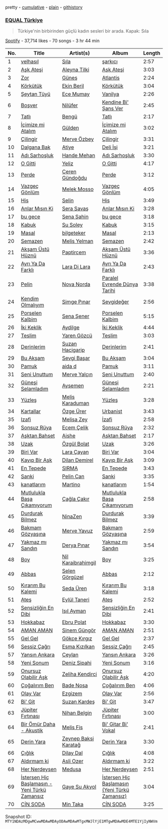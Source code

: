 pretty - [cumulative](/playlists/cumulative/37i9dQZF1DX3aD9A9aINSs.md) - [plain](/playlists/plain/37i9dQZF1DX3aD9A9aINSs) - [githistory](https://github.githistory.xyz/mackorone/spotify-playlist-archive/blob/main/playlists/plain/37i9dQZF1DX3aD9A9aINSs)

### [EQUAL Türkiye](https://open.spotify.com/playlist/37i9dQZF1DX3aD9A9aINSs)

> Türkiye'nin birbirinden güçlü kadın sesleri bir arada\. Kapak: Sıla

[Spotify](https://open.spotify.com/user/spotify) - 37,714 likes - 70 songs - 3 hr 44 min

| No. | Title | Artist(s) | Album | Length |
|---|---|---|---|---|
| 1 | [velhasıl](https://open.spotify.com/track/2h8yD1Tz2HHZtrALa4CA6l) | [Sıla](https://open.spotify.com/artist/5gFPi3KWXEwA9bLEO47Ow0) | [şarkıcı](https://open.spotify.com/album/2yXeZdW1B4KXNSO5pUdFdJ) | 2:57 |
| 2 | [Aşk Ateşi](https://open.spotify.com/track/6OyI9DS9cDmrnDm6hdBJoJ) | [Aleyna Tilki](https://open.spotify.com/artist/4ckLjJztj53Ifid7WHweBn) | [Aşk Ateşi](https://open.spotify.com/album/34BUngkf7KByVukyEEVC1V) | 3:03 |
| 3 | [Zor](https://open.spotify.com/track/6hH3wEL3gFC6ObJqDsWqUD) | [Güneş](https://open.spotify.com/artist/0L3wrFI3QcbXAvFL7IaPQX) | [Atlantis](https://open.spotify.com/album/566tAtCOlz9yNPsXdXZDsr) | 2:24 |
| 4 | [Körkütük](https://open.spotify.com/track/1uMohHNqEbm8V83SggibCe) | [Ekin Beril](https://open.spotify.com/artist/1sJ90imre0sj4Kj4a8xyXp) | [Körkütük](https://open.spotify.com/album/08yIxDqlXzHOX6kKUhkgiE) | 3:04 |
| 5 | [Şeytan Tüyü](https://open.spotify.com/track/6E4KPnQAABLzlUru27GFL8) | [Ece Mumay](https://open.spotify.com/artist/5FK1YzcREfjBuxM8i7UtBe) | [Vanilya](https://open.spotify.com/album/0cGkhJpfP1JQhibRTPiTZc) | 2:26 |
| 6 | [Boşver](https://open.spotify.com/track/1npC14NMSOGVoVzL7bpm87) | [Nilüfer](https://open.spotify.com/artist/3iVIrcJmrV7GawrxVWsBUF) | [Kendine Bi' Şans Ver](https://open.spotify.com/album/3qtvFeJr2OS9Oi7mL3n60E) | 2:45 |
| 7 | [Tatlı](https://open.spotify.com/track/3SYoMgMYklcLdf8G1F2hp5) | [Bengü](https://open.spotify.com/artist/6wxh9aTFgTS4OiyYlnQBq6) | [Tatlı](https://open.spotify.com/album/1f6UmLgdYtwuJNU4IijyEN) | 2:17 |
| 8 | [İçimize mi Atalım](https://open.spotify.com/track/5zkrTbCxeD8121JI3ObSaa) | [Gülden](https://open.spotify.com/artist/1aQhhnH3sUteqgE1EbmPec) | [İçimize mi Atalım](https://open.spotify.com/album/70cpvVMptHtn4dvcYlVN6x) | 3:02 |
| 9 | [Çilingir](https://open.spotify.com/track/2cfIHytcY8luo9kgK8iLQA) | [Merve Özbey](https://open.spotify.com/artist/74IYRdqa9EFKMMXUIjGyxM) | [Çilingir](https://open.spotify.com/album/2WfjWzP7TYXT2Xd1IBWdrF) | 3:31 |
| 10 | [Dalgana Bak](https://open.spotify.com/track/1hMJ8bsT4BETNdnVNXXJPm) | [Atiye](https://open.spotify.com/artist/56g1u3Bu0S5072aksxyBei) | [Deli İşi](https://open.spotify.com/album/0B5FbJkD6IjCbUojtPlAcm) | 3:21 |
| 11 | [Adı Sarhoşluk](https://open.spotify.com/track/02mCdrudBVzT9GcJyybhFD) | [Hande Mehan](https://open.spotify.com/artist/1u3WUGLV2ZGPvwkfdvgZFl) | [Adı Sarhoşluk](https://open.spotify.com/album/3aN7wVngATckF1oWJJeP4L) | 3:30 |
| 12 | [O Gitti](https://open.spotify.com/track/7J9yeymmSFflJZTD4bbmsr) | [Yeliz](https://open.spotify.com/artist/3Oebtq87rysNEKW2bKMHoH) | [O Gitti](https://open.spotify.com/album/2MzZMcB4D2VqBhaXxxlaqa) | 4:17 |
| 13 | [Perde](https://open.spotify.com/track/2Ml9E8pXkfZxi2AdY9olqd) | [Ceren Gündoğdu](https://open.spotify.com/artist/2t6i0lQOkrmuIInzYZFM90) | [Perde](https://open.spotify.com/album/5hBWWl9MZqmmnvNaQDhN7r) | 3:12 |
| 14 | [Vazgeç Gönlüm](https://open.spotify.com/track/1YLIBYZtLUfJicAlw3OJDr) | [Melek Mosso](https://open.spotify.com/artist/5IAxUWLiTMsvc1oWPrczNj) | [Vazgeç Gönlüm](https://open.spotify.com/album/6Ldc07C46RLNYMoNUTGNMP) | 4:05 |
| 15 | [His](https://open.spotify.com/track/6bRwh3cskYWuCfzQzpsqmg) | [Selin](https://open.spotify.com/artist/5xkqotsRPu6KQ4PiWjSGQf) | [His](https://open.spotify.com/album/0L58boxRzxjiyKdYmRrI2t) | 3:49 |
| 16 | [Anlar Mısın Ki](https://open.spotify.com/track/2ITNw7z3CRSF9nEqOk1qPs) | [Sera Savaş](https://open.spotify.com/artist/0ZJEJs5ckjTCpL7BpyAHAF) | [Anlar Mısın Ki](https://open.spotify.com/album/35ueugvWjyRjCQxqWATO5u) | 3:28 |
| 17 | [bu gece](https://open.spotify.com/track/41h5gsZLVrWcuqYI45UM8e) | [Sena Şahin](https://open.spotify.com/artist/40VwjQ6yxDV90bjbDU124W) | [bu gece](https://open.spotify.com/album/3qUqGPFqnKdFOzXmWAdwq3) | 3:18 |
| 18 | [Kabuk](https://open.spotify.com/track/2ZPCzGhifU3FPtvpmffEav) | [Su Soley](https://open.spotify.com/artist/0dtUUdWmcV3TecbEICZ3A8) | [Kabuk](https://open.spotify.com/album/0TBUn2ikXwgE2YUuRVfULC) | 3:15 |
| 19 | [Masal](https://open.spotify.com/track/1w7grf1NrBv4SAw7FAepB6) | [bilgeteker](https://open.spotify.com/artist/4rD6EbWSKCTd59j1B7U7MI) | [Masal](https://open.spotify.com/album/1JFuEctCbH2RPBjeY8kjIh) | 2:13 |
| 20 | [Semazen](https://open.spotify.com/track/1qOWTtSob8vMJRwbKEGbk6) | [Melis Yelman](https://open.spotify.com/artist/5293MFbMbXTTvCZP8hezDv) | [Semazen](https://open.spotify.com/album/6TG4zRMDMfYRGKqjOF8ozH) | 2:42 |
| 21 | [Akşam Üstü Hüznü](https://open.spotify.com/track/69WDl7ZWKuf24NzZQYRsjR) | [Paptircem](https://open.spotify.com/artist/6c5OFegHscPZXitA884R1b) | [Akşam Üstü Hüznü](https://open.spotify.com/album/0eHK8sliyDd25CSlxscHlZ) | 3:36 |
| 22 | [Ayrı Ya Da Farklı](https://open.spotify.com/track/1h1UJCkG9g8NYTWU7o9Ni8) | [Lara Di Lara](https://open.spotify.com/artist/1PucedvNGJCNh6d3k9xXf5) | [Ayrı Ya Da Farklı](https://open.spotify.com/album/6EOUN3FAdU2XOWaxkCPIqD) | 2:43 |
| 23 | [Pelin](https://open.spotify.com/track/30g6Yv8DzHIs61vks3plGL) | [Nova Norda](https://open.spotify.com/artist/0A5AyLcMXZRmLE7i2maS0R) | [Paralel Evrende Dünya Tarihi](https://open.spotify.com/album/1ZbvCC3eho3J20iwjSaIBv) | 3:38 |
| 24 | [Kendim Olmalıyım](https://open.spotify.com/track/2haf5maOdgzpKpjgIwV5h3) | [Simge Pınar](https://open.spotify.com/artist/3LaMLuHw30v7Smtt3mcrjE) | [Sevgideğer](https://open.spotify.com/album/74yjPAHU9nXUlx12OWF4UZ) | 2:56 |
| 25 | [Porselen Kalbim](https://open.spotify.com/track/7z5rmdisSV8GmWCnrOd1HU) | [Sena Şener](https://open.spotify.com/artist/7CW2eGwAuElNq09rVtZYsM) | [Porselen Kalbim](https://open.spotify.com/album/2TYt9I16VcjqPaSxJXYTLD) | 5:15 |
| 26 | [İki Keklik](https://open.spotify.com/track/0WPDAe8HplTedFjDRMsV7Z) | [Aydilge](https://open.spotify.com/artist/0cjA9XY1jx3RlniZbMkCWy) | [İki Keklik](https://open.spotify.com/album/1HF4l5pBdw6R9fOmOGl2MU) | 4:44 |
| 27 | [Teslim](https://open.spotify.com/track/2IZt6ZlNYjib3QQqeyYOg9) | [Yaren Gözcü](https://open.spotify.com/artist/4R6VkmBQe4G6oImsuu11Pa) | [Teslim](https://open.spotify.com/album/1vrhHSxbMAbrm0AkGTb6zR) | 3:03 |
| 28 | [Derinlerim](https://open.spotify.com/track/0sO6XAPG3JEoJeGXUgyVYU) | [Suzan Hacigarip](https://open.spotify.com/artist/70sxCmeoRmcpTdH4atqPDV) | [Derinlerim](https://open.spotify.com/album/2yJDiyp0n2eAaOpB2Z9eQp) | 2:41 |
| 29 | [Bu Akşam](https://open.spotify.com/track/4S3MYtUZrLZ3yFYDsTUGv4) | [Sevgi Başar](https://open.spotify.com/artist/75GPpiF0Z7Fd7RkY2H8XfV) | [Bu Akşam](https://open.spotify.com/album/2dK17iv37UCqsUN4zwJ5VE) | 3:04 |
| 30 | [Pamuk](https://open.spotify.com/track/5mBeeLgD2iAjnGjiSXig4W) | [aida d](https://open.spotify.com/artist/1FNLoK6PX8Jg7GU23vrZ3v) | [Pamuk](https://open.spotify.com/album/28kJKbmmewe1KRyuuQl9OC) | 3:11 |
| 31 | [Seni Unuttum](https://open.spotify.com/track/1gYZAE4Dsb0DLAoybL9gCU) | [Merve Yalçın](https://open.spotify.com/artist/3hz9oj5H2C1iTejt5IQpW2) | [Seni Unuttum](https://open.spotify.com/album/6PIFrNfsOyOH6HbikbZ1SA) | 2:40 |
| 32 | [Güneşi Selamladım](https://open.spotify.com/track/2NdIcYKZ6rnLbpNcRxwbOc) | [Aysemen](https://open.spotify.com/artist/5yWs6I0NML8oUMCdIiKh8s) | [Güneşi Selamladım](https://open.spotify.com/album/7g0KKt7Ex9fSHN4r3q65Rm) | 2:21 |
| 33 | [Yüzleş](https://open.spotify.com/track/6424iv3eRgNPKASeIv6qBU) | [Melis Karaduman](https://open.spotify.com/artist/0aM5REcXSL40rNGsyCSxNG) | [Yüzleş](https://open.spotify.com/album/7yamlkwXwz36oBJuMufS9I) | 3:28 |
| 34 | [Kartallar](https://open.spotify.com/track/4myT7ubD40ZT0BZQFC4QrL) | [Özge Ürer](https://open.spotify.com/artist/6mjeHIMr7MLnXYsrGAwLns) | [Urbanist](https://open.spotify.com/album/4LdeFAIdHCQ9Zujf6TeaCG) | 3:43 |
| 35 | [Izafi](https://open.spotify.com/track/1Pqp6OZmNyxFae2U2nYwwH) | [Melisa Zey](https://open.spotify.com/artist/1FNdc4PQxmYAWMG7tp5t4D) | [İzafi](https://open.spotify.com/album/47DmZzcy6AJUYGXZfTTTHD) | 2:58 |
| 36 | [Sonsuz Rüya](https://open.spotify.com/track/7uLX2bWFHZ0fVNZsjDVHS0) | [Ecem Çelik](https://open.spotify.com/artist/68r0aYfdloC1g0epYmZgyb) | [Sonsuz Rüya](https://open.spotify.com/album/744tdBpHMRLL9FWi3asErL) | 2:32 |
| 37 | [Aşktan Bahset](https://open.spotify.com/track/5wplTLOEDH8GX628d0KU5B) | [Aishe](https://open.spotify.com/artist/0O4H5buGzNVQ9wp334e1wg) | [Aşktan Bahset](https://open.spotify.com/album/7B4tyrOaioI23PloeC7TZn) | 2:17 |
| 38 | [Uzak](https://open.spotify.com/track/5FVtaNFO5eG6q2lfCDCoII) | [Özgül Bolat](https://open.spotify.com/artist/5UMWL8f13kCuN1ugdtyOiZ) | [Uzak](https://open.spotify.com/album/1oFWx3Jtr33hMrxvg2i6mJ) | 3:26 |
| 39 | [Biri Var](https://open.spotify.com/track/0lFFAKGRqA0Qh8ZBBJoEvy) | [Lara Çayan](https://open.spotify.com/artist/2J5Z5Gc2pgD0sdxj8qiTXO) | [Biri Var](https://open.spotify.com/album/64tQWKk4ULiPpNDyr6hZ3a) | 3:04 |
| 40 | [Kayıp Bir Aşk](https://open.spotify.com/track/1LpPrDmuau5WJTnl3mcZoS) | [Dilan Demirel](https://open.spotify.com/artist/5Mgha0Ds9HHwUzkEcbTxIS) | [Kayıp Bir Aşk](https://open.spotify.com/album/54nKkr49RLwoQtOi5Cx3XK) | 3:09 |
| 41 | [En Tepede](https://open.spotify.com/track/7ywDrGlbVMFhKigmKfRtqC) | [SIRMA](https://open.spotify.com/artist/2fYZQJ1iohAImNGjuZoFrz) | [En Tepede](https://open.spotify.com/album/5uh85s7BzfC2F6i5MU0N4t) | 3:43 |
| 42 | [Sanki](https://open.spotify.com/track/0ICRlixcaYcp3RRrtjbKEo) | [Pelin Can](https://open.spotify.com/artist/77W13pyh6YzaAVeRnedRHh) | [Sanki](https://open.spotify.com/album/5eie93xidtdXcFUVadBLJS) | 3:35 |
| 43 | [kanatlarım](https://open.spotify.com/track/5kYuBQoh1LRHojNp3yoLiz) | [Martino](https://open.spotify.com/artist/45snXmB203Ip6IDMg5B9BK) | [kanatlarım](https://open.spotify.com/album/6YjvAcxlnQtC587z3YbnWM) | 1:54 |
| 44 | [Mutlulukla Başa Çıkamıyorum](https://open.spotify.com/track/3rdHNW93muEw4wWzuCUSKu) | [Çağla Çakır](https://open.spotify.com/artist/2UXHYOYOfSXyGHHRJYZU7N) | [Mutlulukla Başa Çıkamıyorum](https://open.spotify.com/album/2o2tszOB6AfVoVTeXBWTdy) | 2:58 |
| 45 | [Durdurak Bilmez](https://open.spotify.com/track/5xZi0Pt2bAx5bHH5ggrxak) | [NinaZen](https://open.spotify.com/artist/6kHWhHGhq0AYl9wx4vqpoO) | [Durdurak Bilmez](https://open.spotify.com/album/2WlMTUCTaLHXC9Gimr6LAy) | 3:39 |
| 46 | [Bakmam Gözyaşına](https://open.spotify.com/track/7vEcqt1SkOArHmqdODKzEI) | [Merve Yavuz](https://open.spotify.com/artist/1XDB3Z3o3zlgYN9dqEP5Rw) | [Bakmam Gözyaşına](https://open.spotify.com/album/3dr5I4RU7qaR5jaFNYsHpB) | 2:59 |
| 47 | [Yakmaz mı Sandın](https://open.spotify.com/track/2PeKyrMCCd57vhXbpF3Yfv) | [Derya Pınar](https://open.spotify.com/artist/6ZA2sVaMsiaGsrMETOhxWh) | [Yakmaz mı Sandın](https://open.spotify.com/album/29oxZT4ioOnaWMpUafrg6t) | 3:54 |
| 48 | [Boy](https://open.spotify.com/track/5YiQ8Z8WGT0qX4tF88JyHY) | [Nil Karaibrahimgil](https://open.spotify.com/artist/1PpRPZXSS5ka7m5NW2TO7q) | [Boy](https://open.spotify.com/album/6BCnCaS3ElZkcG1j8rblX9) | 3:25 |
| 49 | [Abbas](https://open.spotify.com/track/6USpLMtQEtS5TAp9WyMDKE) | [Selen Görgüzel](https://open.spotify.com/artist/6bVaa6KTaSw9OL2nY81B8k) | [Abbas](https://open.spotify.com/album/0AFkZPu9UohFd6psthR7zB) | 2:12 |
| 50 | [Kırarım Bu Kalemi](https://open.spotify.com/track/7vGKoVwR9uhR3WNJJGXE4K) | [Seda Üren](https://open.spotify.com/artist/3NSgMEsEo8y8vtz3WtE22G) | [Kırarım Bu Kalemi](https://open.spotify.com/album/3C83nrWA2uC1JTgHGmpNUS) | 3:18 |
| 51 | [Ateş](https://open.spotify.com/track/1bkCpvWN4B8yaTdDzAcbrL) | [Eylül Taneri](https://open.spotify.com/artist/1ROYPZpzWoKwyD7rBS3gRP) | [Ateş](https://open.spotify.com/album/5dO5elwvH1YauW47qUyxLm) | 2:52 |
| 52 | [Sensizliğin En Dibi](https://open.spotify.com/track/2nHgoiH9eW1Xov9m4QpogQ) | [Işıl Ayman](https://open.spotify.com/artist/5q6bMEU5EbDAOrTFUvOsC0) | [Sensizliğin En Dibi](https://open.spotify.com/album/0aDJiLQRVzWYD0JkYZawDZ) | 2:41 |
| 53 | [Hokkabaz](https://open.spotify.com/track/4lVFlUrfaAItEZhcBwkTPQ) | [Ebru Polat](https://open.spotify.com/artist/75qHhz1dcbPw1jNllzGsT9) | [Hokkabaz](https://open.spotify.com/album/4m6SskCzOKxcGGgPnSgNrk) | 3:30 |
| 54 | [AMAN AMAN](https://open.spotify.com/track/7iBY1B75UxGIfZJN3Ya2q2) | [Sinem Güngör](https://open.spotify.com/artist/1vTXBkyauHdQNZGts985Vj) | [AMAN AMAN](https://open.spotify.com/album/4Amlyo6pPUnqWsg5nb4uTX) | 2:51 |
| 55 | [Gel Gel](https://open.spotify.com/track/5lCPsyfcoOrLEKa9s47vur) | [Gökçe Kırgız](https://open.spotify.com/artist/4ByD5ORLo9bbAzCJA8PnSd) | [Gel Gel](https://open.spotify.com/album/5b7Xzbv6PxrgLZ6f6uTPp7) | 2:37 |
| 56 | [Sessiz Çağrı](https://open.spotify.com/track/2ZUxeF2DwhEQzPa9XzePXS) | [Esma Kızılkan](https://open.spotify.com/artist/1teZX7x5sbYoYbfBBHvQLO) | [Sessiz Çağrı](https://open.spotify.com/album/1AtazvOwlaVaDzIGUd9Mzo) | 2:45 |
| 57 | [Yansın Ankara](https://open.spotify.com/track/3358QrlXR9TpngbQ96f4nX) | [Ceylan](https://open.spotify.com/artist/396gqBt8a2NN7gXtDWF7AJ) | [Yansın Ankara](https://open.spotify.com/album/44XRJFfdnTIf0R4V5qBmZD) | 3:26 |
| 58 | [Yeni Sonum](https://open.spotify.com/track/4ldNVv9YeIn1P2vlXHn2LM) | [Deniz Sipahi](https://open.spotify.com/artist/1WOJxQ5Ak6N4Fy9B8WcqNg) | [Yeni Sonum](https://open.spotify.com/album/4KUUoado4uAQ0nFu2Y5XNz) | 3:16 |
| 59 | [Onursuz Olabilir Aşk](https://open.spotify.com/track/5YPs5Q1saRKYEy1f9OmbpQ) | [Zeliha Kendirci](https://open.spotify.com/artist/1tj04w94VsrbwmTDVdqgGf) | [Onursuz Olabilir Aşk](https://open.spotify.com/album/38df0EFqtmLRBVk0MKpP21) | 4:20 |
| 60 | [Çoğalırım Ben](https://open.spotify.com/track/5AzhuQWDFPkT0Vp92IZ7wQ) | [Bade Nosa](https://open.spotify.com/artist/1HBN8wkDHbw1cp8EX4CFpX) | [Çoğalırım Ben](https://open.spotify.com/album/3q02lRZ5puACi2mH7h89DN) | 4:06 |
| 61 | [Olay Var](https://open.spotify.com/track/4nbLV3HpjQsnMVZXZdT9M1) | [Ezgizem](https://open.spotify.com/artist/1NdFM8FxkPYwYWZl9Zr2tj) | [Olay Var](https://open.spotify.com/album/4ZCyswP1txfb8p3XXmEZiD) | 2:56 |
| 62 | [Bi' Git](https://open.spotify.com/track/71YR9bF2Oyz124frdpY9ww) | [Suzan Kardeş](https://open.spotify.com/artist/5m4JTmo5elWQ9THLDvPYmH) | [Bi' Git](https://open.spotify.com/album/0lE3YXE0DCE8AU0qN5bTG2) | 3:47 |
| 63 | [Jüpiter Fırtınası](https://open.spotify.com/track/6a9mEC7rSGVfYKZlqGcLBK) | [Nihan Belgin](https://open.spotify.com/artist/6v7zvtUlRA6xkUxFZqJnWw) | [Jüpiter Fırtınası](https://open.spotify.com/album/7F4rO5dO9rAffbyIIzVtN7) | 3:00 |
| 64 | [Bir Ömür Daha \- Akustik](https://open.spotify.com/track/5QT5HpA4EJBUKXjDzU64Dn) | [Melis Fis](https://open.spotify.com/artist/59P035Jvn8eSY86obDOHZ8) | [Bi' Gitar Bi' Vokal](https://open.spotify.com/album/2gJn7ekfTe1sFIpm5hV2Hq) | 2:41 |
| 65 | [Derin Yara](https://open.spotify.com/track/3dyyNAZxC9v4lGE6NQGRMs) | [Zeynep Baksi Karatağ](https://open.spotify.com/artist/0JQnINHQ01rwdmLEyE2d3z) | [Derin Yara](https://open.spotify.com/album/7sxqxg0fCKbmRUVPF7BeZm) | 3:30 |
| 66 | [Çığlık](https://open.spotify.com/track/4IqjM2Y942fyyAk0uF4Nkr) | [Dilay Dal](https://open.spotify.com/artist/0dgKXNAgYiDNSdMBFQEbv1) | [Çığlık](https://open.spotify.com/album/5AX67Nxhptq6vGzbjqFVDi) | 4:08 |
| 67 | [Aldırmam ki](https://open.spotify.com/track/4qvyBexTyUoZCVeMuowEHR) | [Asli Ozer](https://open.spotify.com/artist/7GPHCN0PZGJPqU0s2BIoJY) | [Aldırmam ki](https://open.spotify.com/album/7mHpCWUPO7rtRha1iKqX6h) | 3:22 |
| 68 | [Her Nerdeysen](https://open.spotify.com/track/5d4KZ6YDDBBs8uZNoKI4TS) | [Medusa](https://open.spotify.com/artist/5JuKJB6qxlhogFVQXzq9ni) | [Her Nerdeysen](https://open.spotify.com/album/5CGROw892SONS4hKevgGFB) | 2:51 |
| 69 | [İstersen Hiç Başlamasın \- Yeni Türkü Zamansız](https://open.spotify.com/track/6zpF32LZt80IEvLGMGt20s) | [Gaye Su Akyol](https://open.spotify.com/artist/0VsS7WKuNEsKGNIWuiwSyZ) | [İstersen Hiç Başlamasın \(Yeni Türkü Zamansız\)](https://open.spotify.com/album/7JhwI4DfEGzQocnMeMUGAC) | 3:04 |
| 70 | [CİN SODA](https://open.spotify.com/track/1xid8DyuDHurAdsi7BUajW) | [Min Taka](https://open.spotify.com/artist/1IXhBghuEWlU4soJjaV5gH) | [CİN SODA](https://open.spotify.com/album/3FI2drKe1fysHk09uj2PhM) | 3:25 |

Snapshot ID: `MTY1NDAzMDgwMCwwMDAwMDAyODAwMDAwMTgxMWJlYjE1MTgwMDAwMDE4MTE1YjIyNWVm`
